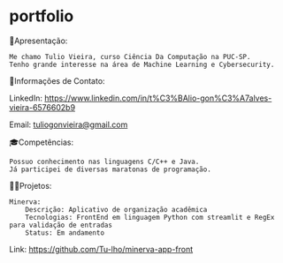 # portfolio

👤Apresentação:

    Me chamo Tulio Vieira, curso Ciência Da Computação na PUC-SP.
    Tenho grande interesse na área de Machine Learning e Cybersecurity.

🛜Informações de Contato:

LinkedIn: https://www.linkedin.com/in/t%C3%BAlio-gon%C3%A7alves-vieira-6576602b9 

Email: tuliogonvieira@gmail.com

🎓Competências:

    Possuo conhecimento nas linguagens C/C++ e Java.
    Já participei de diversas maratonas de programação.

👨‍💻Projetos:

    Minerva:
        Descrição: Aplicativo de organização acadêmica
        Tecnologias: FrontEnd em linguagem Python com streamlit e RegEx para validação de entradas
        Status: Em andamento
Link: https://github.com/Tu-lho/minerva-app-front
